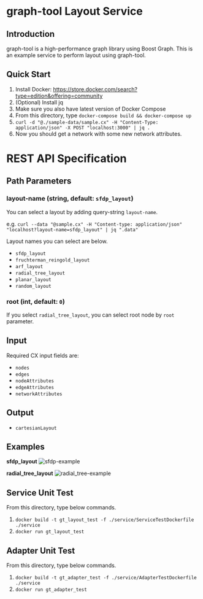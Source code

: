 # graph-tool Layout Service
## Introduction
graph-tool is a high-performance graph library using Boost Graph.  This is an example service to perform layout using graph-tool.


## Quick Start

1. Install Docker: https://store.docker.com/search?type=edition&offering=community
1. (Optional) Install jq
1. Make sure you also have latest version of Docker Compose
1. From this directory, type ```docker-compose build && docker-compose up```
1. ```curl -d "@./sample-data/sample.cx" -H "Content-Type: application/json" -X POST "localhost:3000" | jq .```
1. Now you should get a network with some new network attributes.




# REST API Specification

## Path Parameters
### layout-name (string, default: `sfdp_layout`)
You can select a layout by adding query-string `layout-name`.

e.g. 
` curl --data "@sample.cx" -H "Content-type: application/json" "localhost?layout-name=sfdp_layout" | jq ".data" 
`

Layout names you can select are below.
- `sfdp_layout`
- `fruchterman_reingold_layout`
- `arf_layout`
- `radial_tree_layout`
- `planar_layout`
- `random_layout`

### root (int, default: `0`)
If you select `radial_tree_layout`, you can select root node by `root` parameter.

## Input
Required CX input fields are:

- `nodes`
- `edges`
- `nodeAttributes`
- `edgeAttributes`
- `networkAttributes`

## Output
- `cartesianLayout`

## Examples
__sfdp_layout__
![sfdp-example](https://raw.githubusercontent.com/idekerlab/graph-services/4e4ee735388bba4fd71fa5c9e6c7cf13c3d2daf8/services/gt_layout/gt_layout_sfdp.png)

__radial_tree_layout__
![radial_tree-example](https://raw.githubusercontent.com/idekerlab/graph-services/4e4ee735388bba4fd71fa5c9e6c7cf13c3d2daf8/services/gt_layout/gt_layout_radial_tree.png)

## Service Unit Test
From this directory, type below commands.
1. `docker build -t gt_layout_test -f ./service/ServiceTestDockerfile ./service`
2. `docker run gt_layout_test`

## Adapter Unit Test
From this directory, type below commands.
1. `docker build -t gt_adapter_test -f ./service/AdapterTestDockerfile ./service`
2. `docker run gt_adapter_test`
